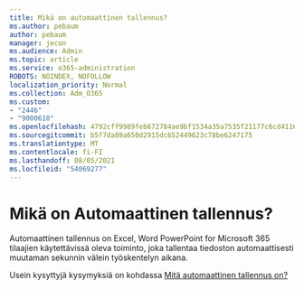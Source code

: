 ```yaml
---
title: Mikä on automaattinen tallennus?
ms.author: pebaum
author: pebaum
manager: jecon
ms.audience: Admin
ms.topic: article
ms.service: o365-administration
ROBOTS: NOINDEX, NOFOLLOW
localization_priority: Normal
ms.collection: Adm_O365
ms.custom:
- "2446"
- "9000610"
ms.openlocfilehash: 4792cff9989feb672784ae9bf1534a35a7535f21177c6cd41169796536fb41ce
ms.sourcegitcommit: b5f7da89a650d2915dc652449623c78be6247175
ms.translationtype: MT
ms.contentlocale: fi-FI
ms.lasthandoff: 08/05/2021
ms.locfileid: "54069277"
---
```

# <a name="what-is-autosave"></a>Mikä on Automaattinen tallennus?

Automaattinen tallennus on Excel, Word PowerPoint for Microsoft 365 tilaajien käytettävissä oleva toiminto, joka tallentaa tiedoston automaattisesti muutaman sekunnin välein työskentelyn aikana. 

Usein kysyttyjä kysymyksiä on kohdassa [Mitä automaattinen tallennus on?](https://support.office.com/article/6d6bd723-ebfd-4e40-b5f6-ae6e8088f7a5)